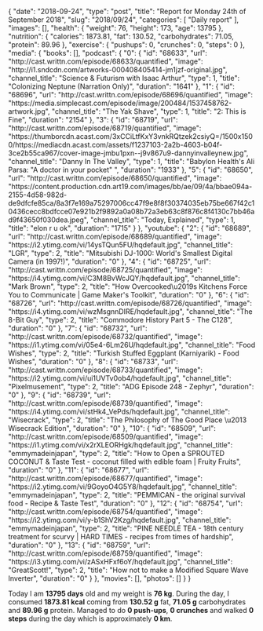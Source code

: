 {
    "date": "2018-09-24",
    "type": "post",
    "title": "Report for Monday 24th of September 2018",
    "slug": "2018\/09\/24",
    "categories": [
        "Daily report"
    ],
    "images": [],
    "health": {
        "weight": 76,
        "height": 173,
        "age": 13795
    },
    "nutrition": {
        "calories": 1873.81,
        "fat": 130.52,
        "carbohydrates": 71.05,
        "protein": 89.96
    },
    "exercise": {
        "pushups": 0,
        "crunches": 0,
        "steps": 0
    },
    "media": {
        "books": [],
        "podcast": {
            "0": {
                "id": "68633",
                "url": "http:\/\/cast.writtn.com\/episode\/68633\/quantified",
                "image": "http:\/\/i1.sndcdn.com\/artworks-000408405414-jm1jzf-original.jpg",
                "channel_title": "Science & Futurism with Isaac Arthur",
                "type": 1,
                "title": "Colonizing Neptune (Narration Only)",
                "duration": "1641"
            },
            "1": {
                "id": "68696",
                "url": "http:\/\/cast.writtn.com\/episode\/68696\/quantified",
                "image": "https:\/\/media.simplecast.com\/episode\/image\/200484\/1537458762-artwork.jpg",
                "channel_title": "The Yak Shave",
                "type": 1,
                "title": "2: This is Fine",
                "duration": "2154"
            },
            "3": {
                "id": "68719",
                "url": "http:\/\/cast.writtn.com\/episode\/68719\/quantified",
                "image": "https:\/\/thumborcdn.acast.com\/3xCCiLtfKxY3vnkRQtzek2csiyQ=\/1500x1500\/https:\/\/mediacdn.acast.com\/assets\/f1237103-2a2b-4603-b04f-3ce2b55ca967\/cover-image-jmbu1pxn--j9v867u9-dannyinvalleynew.jpg",
                "channel_title": "Danny In The Valley",
                "type": 1,
                "title": "Babylon Health's Ali Parsa: \"A doctor in your pocket\" ",
                "duration": "1933"
            },
            "5": {
                "id": "68650",
                "url": "http:\/\/cast.writtn.com\/episode\/68650\/quantified",
                "image": "https:\/\/content.production.cdn.art19.com\/images\/bb\/ae\/09\/4a\/bbae094a-2155-4d58-982d-de9dfcfe85ca\/8a3f7e169a75297006cc47f9e8f8f30374035eb75be667f42c10436cecc8bdfcce07e921b2f9892a0a08b72a3eb63c8f876c8f4130c7bb46ad9f43650f030dea.jpeg",
                "channel_title": "Today, Explained",
                "type": 1,
                "title": "elon r u ok",
                "duration": "1715"
            }
        },
        "youtube": {
            "2": {
                "id": "68689",
                "url": "http:\/\/cast.writtn.com\/episode\/68689\/quantified",
                "image": "https:\/\/i2.ytimg.com\/vi\/14ysTQun5FU\/hqdefault.jpg",
                "channel_title": "LGR",
                "type": 2,
                "title": "Mitsubishi DJ-1000: World's Smallest Digital Camera (in 1997!)",
                "duration": "0"
            },
            "4": {
                "id": "68725",
                "url": "http:\/\/cast.writtn.com\/episode\/68725\/quantified",
                "image": "https:\/\/i4.ytimg.com\/vi\/C3M8BvWcJQY\/hqdefault.jpg",
                "channel_title": "Mark Brown",
                "type": 2,
                "title": "How Overcooked\u2019s Kitchens Force You to Communicate | Game Maker's Toolkit",
                "duration": "0"
            },
            "6": {
                "id": "68726",
                "url": "http:\/\/cast.writtn.com\/episode\/68726\/quantified",
                "image": "https:\/\/i4.ytimg.com\/vi\/wzMsgnnDIRE\/hqdefault.jpg",
                "channel_title": "The 8-Bit Guy",
                "type": 2,
                "title": "Commodore History Part 5 - The C128",
                "duration": "0"
            },
            "7": {
                "id": "68732",
                "url": "http:\/\/cast.writtn.com\/episode\/68732\/quantified",
                "image": "https:\/\/i1.ytimg.com\/vi\/05e4-6Lm26U\/hqdefault.jpg",
                "channel_title": "Food Wishes",
                "type": 2,
                "title": "Turkish Stuffed Eggplant (Karniyarik) - Food Wishes",
                "duration": "0"
            },
            "8": {
                "id": "68733",
                "url": "http:\/\/cast.writtn.com\/episode\/68733\/quantified",
                "image": "https:\/\/i2.ytimg.com\/vi\/ui1UVTv0ob4\/hqdefault.jpg",
                "channel_title": "Pixelmusement",
                "type": 2,
                "title": "ADG Episode 248 - Zephyr",
                "duration": "0"
            },
            "9": {
                "id": "68739",
                "url": "http:\/\/cast.writtn.com\/episode\/68739\/quantified",
                "image": "https:\/\/i4.ytimg.com\/vi\/stHk4_VePds\/hqdefault.jpg",
                "channel_title": "Wisecrack",
                "type": 2,
                "title": "The Philosophy of The Good Place \u2013 Wisecrack Edition",
                "duration": "0"
            },
            "10": {
                "id": "68509",
                "url": "http:\/\/cast.writtn.com\/episode\/68509\/quantified",
                "image": "https:\/\/i1.ytimg.com\/vi\/x2rXLEORHgk\/hqdefault.jpg",
                "channel_title": "emmymadeinjapan",
                "type": 2,
                "title": "How to Open a SPROUTED COCONUT & Taste Test - coconut filled with edible foam | Fruity Fruits",
                "duration": "0"
            },
            "11": {
                "id": "68677",
                "url": "http:\/\/cast.writtn.com\/episode\/68677\/quantified",
                "image": "https:\/\/i2.ytimg.com\/vi\/9GoyoO4G5Y8\/hqdefault.jpg",
                "channel_title": "emmymadeinjapan",
                "type": 2,
                "title": "PEMMICAN - the original survival food - Recipe & Taste Test",
                "duration": "0"
            },
            "12": {
                "id": "68754",
                "url": "http:\/\/cast.writtn.com\/episode\/68754\/quantified",
                "image": "https:\/\/i2.ytimg.com\/vi\/y-b1ShV2Kzg\/hqdefault.jpg",
                "channel_title": "emmymadeinjapan",
                "type": 2,
                "title": "PINE NEEDLE TEA - 18th century treatment for scurvy | HARD TIMES - recipes from times of hardship",
                "duration": "0"
            },
            "13": {
                "id": "68759",
                "url": "http:\/\/cast.writtn.com\/episode\/68759\/quantified",
                "image": "https:\/\/i3.ytimg.com\/vi\/zASxHFxf6oY\/hqdefault.jpg",
                "channel_title": "GreatScott!",
                "type": 2,
                "title": "How not to make a Modified Square Wave Inverter",
                "duration": "0"
            }
        },
        "movies": [],
        "photos": []
    }
}

Today I am <strong>13795 days</strong> old and my weight is <strong>76 kg</strong>. During the day, I consumed <strong>1873.81 kcal</strong> coming from <strong>130.52 g</strong> fat, <strong>71.05 g</strong> carbohydrates and <strong>89.96 g</strong> protein. Managed to do <strong>0 push-ups</strong>, <strong>0 crunches</strong> and walked <strong>0 steps</strong> during the day which is approximately <strong>0 km</strong>.